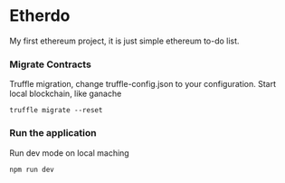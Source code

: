 # Etherdo
My first ethereum project, it is just simple ethereum to-do list. 


### Migrate Contracts

Truffle migration, change truffle-config.json to your configuration. Start local blockchain, like ganache

```
truffle migrate --reset
```

### Run the application

Run dev mode on local maching

```
npm run dev
```
